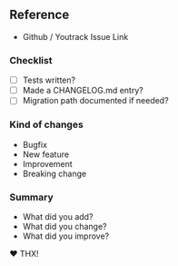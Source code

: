 ## Reference

* Github / Youtrack Issue Link

### Checklist

- [ ] Tests written?
- [ ] Made a CHANGELOG.md entry?
- [ ] Migration path documented if needed?

### Kind of changes

- Bugfix
- New feature
- Improvement
- Breaking change

### Summary

- What did you add?
- What did you change?
- What did you improve?

❤️ THX!
